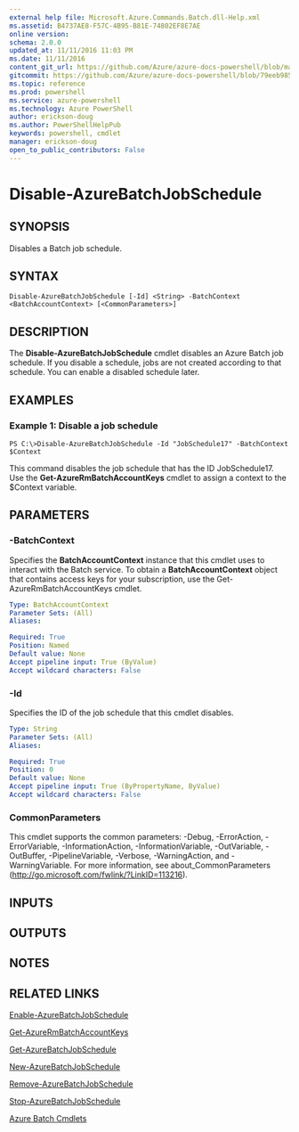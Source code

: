 ```yaml
---
external help file: Microsoft.Azure.Commands.Batch.dll-Help.xml
ms.assetid: B4737AE8-F57C-4B95-B81E-74802EF8E7AE
online version: 
schema: 2.0.0
updated_at: 11/11/2016 11:03 PM
ms.date: 11/11/2016
content_git_url: https://github.com/Azure/azure-docs-powershell/blob/master/azureps-cmdlets-docs/ResourceManager/AzureRM.Batch/v2.3.0/Disable-AzureBatchJobSchedule.md
gitcommit: https://github.com/Azure/azure-docs-powershell/blob/79eeb985ea480979357fb4695832a0c3d29a48bf/azureps-cmdlets-docs/ResourceManager/AzureRM.Batch/v2.3.0/Disable-AzureBatchJobSchedule.md
ms.topic: reference
ms.prod: powershell
ms.service: azure-powershell
ms.technology: Azure PowerShell
author: erickson-doug
ms.author: PowerShellHelpPub
keywords: powershell, cmdlet
manager: erickson-doug
open_to_public_contributors: False
---
```


# Disable-AzureBatchJobSchedule

## SYNOPSIS
Disables a Batch job schedule.

## SYNTAX

```
Disable-AzureBatchJobSchedule [-Id] <String> -BatchContext <BatchAccountContext> [<CommonParameters>]
```

## DESCRIPTION
The **Disable-AzureBatchJobSchedule** cmdlet disables an Azure Batch job schedule.
If you disable a schedule, jobs are not created according to that schedule.
You can enable a disabled schedule later.

## EXAMPLES

### Example 1: Disable a job schedule
```
PS C:\>Disable-AzureBatchJobSchedule -Id "JobSchedule17" -BatchContext $Context
```

This command disables the job schedule that has the ID JobSchedule17.
Use the **Get-AzureRmBatchAccountKeys** cmdlet to assign a context to the $Context variable.

## PARAMETERS

### -BatchContext
Specifies the **BatchAccountContext** instance that this cmdlet uses to interact with the Batch service.
To obtain a **BatchAccountContext** object that contains access keys for your subscription, use the Get-AzureRmBatchAccountKeys cmdlet.

```yaml
Type: BatchAccountContext
Parameter Sets: (All)
Aliases: 

Required: True
Position: Named
Default value: None
Accept pipeline input: True (ByValue)
Accept wildcard characters: False
```

### -Id
Specifies the ID of the job schedule that this cmdlet disables.

```yaml
Type: String
Parameter Sets: (All)
Aliases: 

Required: True
Position: 0
Default value: None
Accept pipeline input: True (ByPropertyName, ByValue)
Accept wildcard characters: False
```

### CommonParameters
This cmdlet supports the common parameters: -Debug, -ErrorAction, -ErrorVariable, -InformationAction, -InformationVariable, -OutVariable, -OutBuffer, -PipelineVariable, -Verbose, -WarningAction, and -WarningVariable. For more information, see about_CommonParameters (http://go.microsoft.com/fwlink/?LinkID=113216).

## INPUTS

## OUTPUTS

## NOTES

## RELATED LINKS

[Enable-AzureBatchJobSchedule](xref:ResourceManager/AzureRM.Batch/v2.3.0/Enable-AzureBatchJobSchedule.md)

[Get-AzureRmBatchAccountKeys](xref:ResourceManager/AzureRM.Batch/v2.3.0/Get-AzureRmBatchAccountKeys.md)

[Get-AzureBatchJobSchedule](xref:ResourceManager/AzureRM.Batch/v2.3.0/Get-AzureBatchJobSchedule.md)

[New-AzureBatchJobSchedule](xref:ResourceManager/AzureRM.Batch/v2.3.0/New-AzureBatchJobSchedule.md)

[Remove-AzureBatchJobSchedule](xref:ResourceManager/AzureRM.Batch/v2.3.0/Remove-AzureBatchJobSchedule.md)

[Stop-AzureBatchJobSchedule](xref:ResourceManager/AzureRM.Batch/v2.3.0/Stop-AzureBatchJobSchedule.md)

[Azure Batch Cmdlets](xref:ResourceManager/AzureRM.Batch/v2.3.0/AzureRM.Batch.md)



